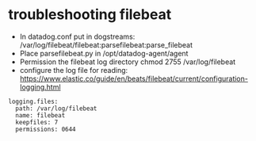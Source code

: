 # troubleshooting filebeat

* In datadog.conf put in dogstreams: /var/log/filebeat/filebeat:parsefilebeat:parse_filebeat
* Place parsefilebeat.py in /opt/datadog-agent/agent
* Permission the filebeat log directory chmod 2755 /var/log/filebeat
* configure the log file for reading: https://www.elastic.co/guide/en/beats/filebeat/current/configuration-logging.html

~~~
logging.files:
  path: /var/log/filebeat
  name: filebeat
  keepfiles: 7
  permissions: 0644
~~~